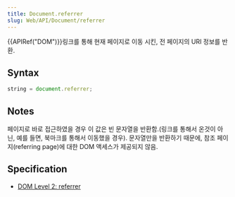 ```yaml
---
title: Document.referrer
slug: Web/API/Document/referrer
---
```


{{APIRef("DOM")}}링크를 통해 현재 페이지로 이동 시킨, 전 페이지의 URI 정보를 반환.

## Syntax

```js
string = document.referrer;
```

## Notes

페이지로 바로 접근하였을 경우 이 값은 빈 문자열을 반환함.(링크를 통해서 온것이 아닌, 예를 들면, 북마크를 통해서 이동했을 경우). 문자열만을 반환하기 때문에, 참조 페이지(referring page)에 대한 DOM 액세스가 제공되지 않음.

## Specification

- [DOM Level 2: referrer](http://www.w3.org/TR/DOM-Level-2-HTML/html.html#ID-95229140)
